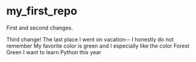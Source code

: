 # my_first_repo

First and second changes.

Third change!
The last place I went on vacation-- I honestly do not 
remember 
My favorite color is green and I especially like the color Forest Green
I want to learn Python this year
